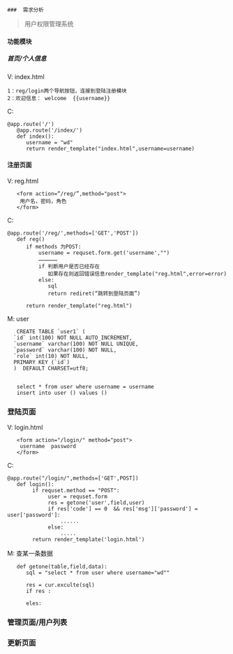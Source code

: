     ###  需求分析

>  用户权限管理系统

#### 功能模块

##### 首页/个人信息

V:  index.html
   
    1：reg/login两个导航按钮，连接到登陆注册模块
    2：欢迎信息： welcome  {{username}}

C: 
```
@app.route('/')
   @app.route('/index/')
   def index():
      username = "wd"
      return render_template("index.html",username=username)
```

#### 注册页面

V: reg.html
```
   <form action=“/reg/”,method="post"> 
    用户名，密码，角色
   </form>
```

C: 
```
@app.route('/reg/',methods=['GET','POST'])
   def reg()
      if methods 为POST:
          username = requset.form.get('username',"")
          ………………
          if 判断用户是否已经存在
             如果存在则返回错误信息render_template("reg.html",error=error)
          else:
             sql 
             return rediret(“跳转到登陆页面”)

      return render_template("reg.html")
```

M: user
```
   CREATE TABLE `user1` (
  `id` int(100) NOT NULL AUTO_INCREMENT,
  `username` varchar(100) NOT NULL UNIQUE,
  `password` varchar(100) NOT NULL,
  `role` int(10) NOT NULL,
  PRIMARY KEY (`id`)
  )  DEFAULT CHARSET=utf8;


   select * from user where username = username
   insert into user () values () 
```

### 登陆页面

V: login.html
``` 
   <form action="/login/" method="post">
    username  password
   </form>
```

C: 
```
@app.route("/login/",methods=['GET',POST])
   def login():
        if requset.method == "POST":
             user = requset.form 
             res = getone('user',field,user)
             if res['code'] == 0  && res['msg']['password'] = user['password']:
                 ......
             else:
                 .....
        return render_template('login.html')
```

M: 查某一条数据
```
   def getone(table,field,data):
      sql = "select * from user where username="wd""

      res = cur.exculte(sql)
      if res :

      eles:
```

### 管理页面/用户列表



### 更新页面




